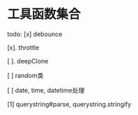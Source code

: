 # 工具函数集合

todo:
[x] debounce

[x]. throttle

[ ]. deepClone

[ ] random类

[ ] date, time, datetime处理

[1] querystring#parse, querystring.stringify

